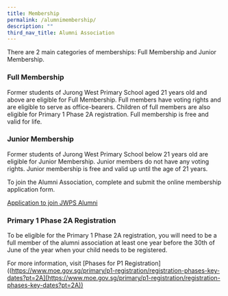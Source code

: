 ```yaml
---
title: Membership
permalink: /alumnimembership/
description: ""
third_nav_title: Alumni Association
---
```

There are 2 main categories of memberships: Full Membership and Junior Membership.

### Full Membership

Former students of Jurong West Primary School aged 21 years old and above are eligible for Full Membership. Full members have voting rights and are eligible to serve as office-bearers. Children of full members are also eligible for Primary 1 Phase 2A registration. Full membership is free and valid for life.

### Junior Membership

Former students of Jurong West Primary School below 21 years old are eligible for Junior Membership. Junior members do not have any voting rights. Junior membership is free and valid up until the age of 21 years.

To join the Alumni Association, complete and submit the online membership application form.

[Application to join JWPS Alumni](https://goo.gl/forms/A4423pqTTSMALgKz2)


### Primary 1 Phase 2A Registration

To be eligible for the Primary 1 Phase 2A registration, you will need to be a full member of the alumni association at least one year before the 30th of June of the year when your child needs to be registered. 



For more information, visit [Phases for P1 Registration]((https://www.moe.gov.sg/primary/p1-registration/registration-phases-key-dates?pt=2A](https://www.moe.gov.sg/primary/p1-registration/registration-phases-key-dates?pt=2A))